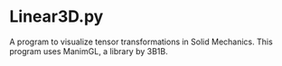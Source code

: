 # Linear3D.py

A program to visualize tensor transformations in Solid Mechanics. This program uses ManimGL, a library by 3B1B.
